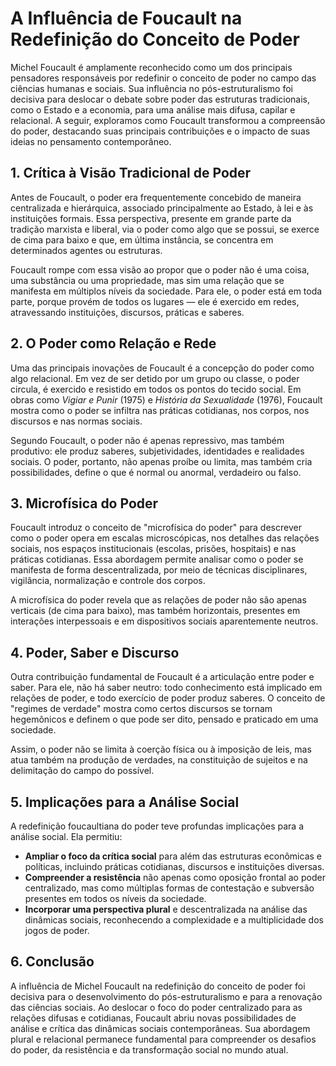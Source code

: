 # A Influência de Foucault na Redefinição do Conceito de Poder

Michel Foucault é amplamente reconhecido como um dos principais pensadores responsáveis por redefinir o conceito de poder no campo das ciências humanas e sociais. Sua influência no pós-estruturalismo foi decisiva para deslocar o debate sobre poder das estruturas tradicionais, como o Estado e a economia, para uma análise mais difusa, capilar e relacional. A seguir, exploramos como Foucault transformou a compreensão do poder, destacando suas principais contribuições e o impacto de suas ideias no pensamento contemporâneo.

## 1. Crítica à Visão Tradicional de Poder

Antes de Foucault, o poder era frequentemente concebido de maneira centralizada e hierárquica, associado principalmente ao Estado, à lei e às instituições formais. Essa perspectiva, presente em grande parte da tradição marxista e liberal, via o poder como algo que se possui, se exerce de cima para baixo e que, em última instância, se concentra em determinados agentes ou estruturas.

Foucault rompe com essa visão ao propor que o poder não é uma coisa, uma substância ou uma propriedade, mas sim uma relação que se manifesta em múltiplos níveis da sociedade. Para ele, o poder está em toda parte, porque provém de todos os lugares — ele é exercido em redes, atravessando instituições, discursos, práticas e saberes.

## 2. O Poder como Relação e Rede

Uma das principais inovações de Foucault é a concepção do poder como algo relacional. Em vez de ser detido por um grupo ou classe, o poder circula, é exercido e resistido em todos os pontos do tecido social. Em obras como *Vigiar e Punir* (1975) e *História da Sexualidade* (1976), Foucault mostra como o poder se infiltra nas práticas cotidianas, nos corpos, nos discursos e nas normas sociais.

Segundo Foucault, o poder não é apenas repressivo, mas também produtivo: ele produz saberes, subjetividades, identidades e realidades sociais. O poder, portanto, não apenas proíbe ou limita, mas também cria possibilidades, define o que é normal ou anormal, verdadeiro ou falso.

## 3. Microfísica do Poder

Foucault introduz o conceito de "microfísica do poder" para descrever como o poder opera em escalas microscópicas, nos detalhes das relações sociais, nos espaços institucionais (escolas, prisões, hospitais) e nas práticas cotidianas. Essa abordagem permite analisar como o poder se manifesta de forma descentralizada, por meio de técnicas disciplinares, vigilância, normalização e controle dos corpos.

A microfísica do poder revela que as relações de poder não são apenas verticais (de cima para baixo), mas também horizontais, presentes em interações interpessoais e em dispositivos sociais aparentemente neutros.

## 4. Poder, Saber e Discurso

Outra contribuição fundamental de Foucault é a articulação entre poder e saber. Para ele, não há saber neutro: todo conhecimento está implicado em relações de poder, e todo exercício de poder produz saberes. O conceito de "regimes de verdade" mostra como certos discursos se tornam hegemônicos e definem o que pode ser dito, pensado e praticado em uma sociedade.

Assim, o poder não se limita à coerção física ou à imposição de leis, mas atua também na produção de verdades, na constituição de sujeitos e na delimitação do campo do possível.

## 5. Implicações para a Análise Social

A redefinição foucaultiana do poder teve profundas implicações para a análise social. Ela permitiu:

- **Ampliar o foco da crítica social** para além das estruturas econômicas e políticas, incluindo práticas cotidianas, discursos e instituições diversas.
- **Compreender a resistência** não apenas como oposição frontal ao poder centralizado, mas como múltiplas formas de contestação e subversão presentes em todos os níveis da sociedade.
- **Incorporar uma perspectiva plural** e descentralizada na análise das dinâmicas sociais, reconhecendo a complexidade e a multiplicidade dos jogos de poder.

## 6. Conclusão

A influência de Michel Foucault na redefinição do conceito de poder foi decisiva para o desenvolvimento do pós-estruturalismo e para a renovação das ciências sociais. Ao deslocar o foco do poder centralizado para as relações difusas e cotidianas, Foucault abriu novas possibilidades de análise e crítica das dinâmicas sociais contemporâneas. Sua abordagem plural e relacional permanece fundamental para compreender os desafios do poder, da resistência e da transformação social no mundo atual.